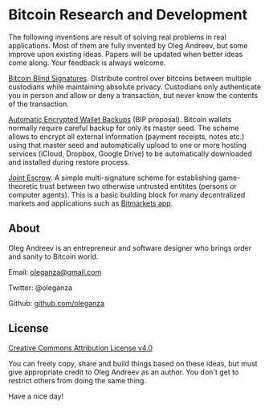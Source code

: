 Bitcoin Research and Development
================================

The following inventions are result of solving real problems in real applications. Most of them are fully invented by Oleg Andreev, but some improve upon existing ideas. Papers will be updated when better ideas come along. Your feedback is always welcome.

[Bitcoin Blind Signatures](BitcoinBlindSignatures.md). Distribute control over bitcoins between multiple custodians while maintaining absolute privacy. Custodians only authenticate you in person and allow or deny a transaction, but never know the contents of the transaction.

[Automatic Encrypted Wallet Backups](AutomaticEncryptedWalletBackups.md) (BIP proposal). Bitcoin wallets normally require careful backup for only its master seed. The scheme allows to encrypt all external information (payment receipts, notes etc.) using that master seed and automatically upload to one or more hosting services (iCloud, Dropbox, Google Drive) to be automatically downloaded and installed during restore process.

[Joint Escrow](JointEscrow.md). A simple multi-signature scheme for establishing game-theoretic trust between two otherwise untrusted entitites (persons or computer agents). This is a basic building block for many decentralized markets and applications such as [Bitmarkets app](http://voluntary.net/bitmarkets/).

About
-----

Oleg Andreev is an entrepreneur and software designer who brings order and sanity to Bitcoin world.

Email: oleganza@gmail.com

Twitter: @oleganza

Github: [github.com/oleganza](https://github.com/oleganza)


License
-------

[Creative Commons Attribution License v4.0](http://creativecommons.org/licenses/by/4.0/)

You can freely copy, share and build things based on these ideas, but must give appropriate credit to Oleg Andreev as an author. You don't get to restrict others from doing the same thing.

Have a nice day!
